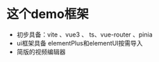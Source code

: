 <!--
 * @Author: huhaibiao huhaibiao@do-global.com
 * @Date: 2023-04-21 22:11:20
-->


# 这个demo框架
- 初步具备：vite 、vue3 、 ts、vue-router 、pinia
- ui框架具备 elementPlus和elementUI按需导入
- 简版的视频编辑器